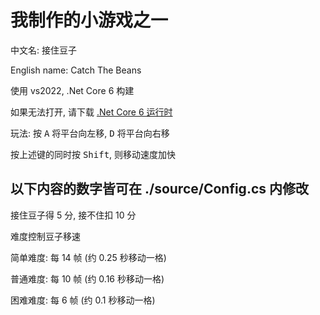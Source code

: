 # 我制作的小游戏之一

中文名: 接住豆子

English name: Catch The Beans

使用 vs2022, .Net Core 6 构建

如果无法打开, 请下载 [.Net Core 6 运行时](https://dotnet.microsoft.com/zh-cn/download/dotnet/6.0/runtime)

玩法: 按 <kbd>A</kbd> 将平台向左移, <kbd>D</kbd> 将平台向右移

按上述键的同时按 <kbd>Shift</kbd>, 则移动速度加快

## 以下内容的数字皆可在 ./source/Config.cs 内修改

接住豆子得 5 分, 接不住扣 10 分

难度控制豆子移速

简单难度: 每 14 帧 \(约 0.25 秒移动一格\)

普通难度: 每 10 帧 \(约 0.16 秒移动一格\)

困难难度: 每 6 帧 \(约 0.1 秒移动一格\)
